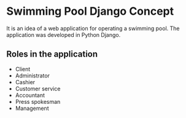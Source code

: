 # Swimming Pool Django Concept
It is an idea of a web application for operating a swimming pool. The application was developed in Python Django.

## Roles in the application

- Client
- Administrator
- Cashier
- Customer service
- Accountant
- Press spokesman
- Management
